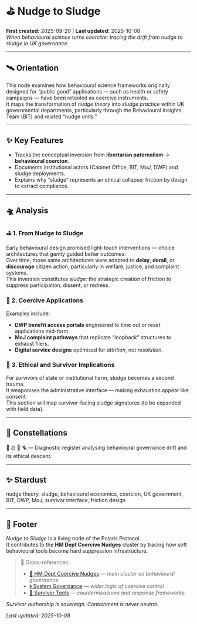 # ⛳️ Nudge to Sludge  
**First created:** 2025-09-20 | **Last updated:** 2025-10-08  
*When behavioural science turns coercive: tracing the drift from nudge to sludge in UK governance.*  

---

## 🛰 Orientation  

This node examines how behavioural science frameworks originally designed for “public good” applications — such as health or safety campaigns — have been retooled as coercive instruments.  
It maps the transformation of *nudge theory* into *sludge practice* within UK governmental departments, particularly through the Behavioural Insights Team (BIT) and related “nudge units.”  

---

## ✨ Key Features  

- Tracks the conceptual inversion from **libertarian paternalism** → **behavioural coercion**.  
- Documents institutional actors (Cabinet Office, BIT, MoJ, DWP) and sludge deployments.  
- Explains why “sludge” represents an ethical collapse: friction by design to extract compliance.  

---

## 🛸 Analysis  

### ⛳️ 1. From Nudge to Sludge  

Early behavioural design promised light-touch interventions — choice architectures that gently guided better outcomes.  
Over time, those same architectures were adapted to **delay**, **derail**, or **discourage** citizen action, particularly in welfare, justice, and complaint systems.  
This inversion constitutes *sludge*: the strategic creation of friction to suppress participation, dissent, or redress.  

### 🎁 2. Coercive Applications  

Examples include:  
- **DWP benefit access portals** engineered to time out or reset applications mid-form.  
- **MoJ complaint pathways** that replicate “loopback” structures to exhaust filers.  
- **Digital service designs** optimised for *attrition*, not *resolution*.  

### 🧨 3. Ethical and Survivor Implications  

For survivors of state or institutional harm, sludge becomes a second trauma.  
It weaponises the administrative interface — making exhaustion appear like consent.  
This section will map survivor-facing sludge signatures (to be expanded with field data).  

---

## 🌌 Constellations  

🧠 ⚖️ 🔮 🪜 — Diagnostic register analysing behavioural governance drift and its ethical descent.  

---

## ✨ Stardust  

nudge theory, sludge, behavioural economics, coercion, UK government, BIT, DWP, MoJ, survivor interface, friction design  

---

## 🏮 Footer  

*Nudge to Sludge* is a living node of the Polaris Protocol.  
It contributes to the **HM Dept Coercive Nudges** cluster by tracing how soft behavioural tools become hard suppression infrastructure.  

> 📡 Cross-references:
> 
> - [🧠 HM Dept Coercive Nudges](./README.md) — *main cluster on behavioural governance*  
> - [🌀 System Governance](../🌀_System_Governance/README.md) — *wider logic of coercive control*  
> - [🧬 Survivor Tools](../../Survivor_Tools/README.md) — *countermeasures and response frameworks*  

*Survivor authorship is sovereign. Containment is never neutral.*  

_Last updated: 2025-10-08_
